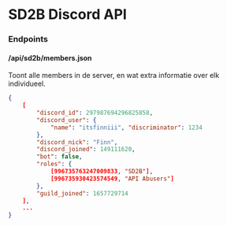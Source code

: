 # SD2B Discord API

### Endpoints

#### /api/sd2b/members.json

Toont alle members in de server, en wat extra informatie over elk individueel.

```json
{
    [
    	"discord_id": 297987694296825858,
		"discord_user": {
    		"name": "itsfinniii", "discriminator": 1234
		},
		"discord_nick": "Finn",
		"discord_joined": 149111620,
		"bot": false,
		"roles": {
            [996735763247009833, "SD2B"],
			[996735930423574549, "API Abusers"]
		},
		"guild_joined": 1657729714
    ],
    ...
}
```



